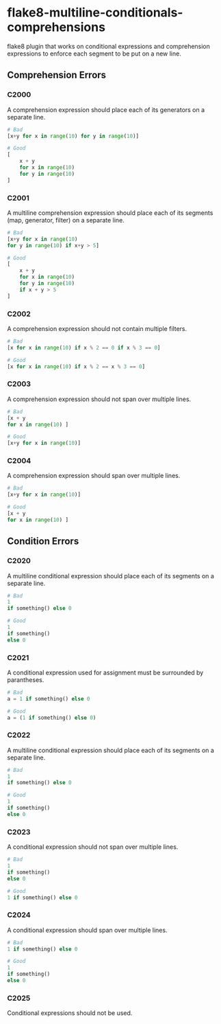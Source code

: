 # flake8-multiline-conditionals-comprehensions
flake8 plugin that works on conditional expressions and comprehension 
expressions to enforce each segment to be put on a new line.


## Comprehension Errors

### C2000

A comprehension expression should place each of its generators on a 
separate line.

```python
# Bad
[x+y for x in range(10) for y in range(10)]

# Good
[
    x + y
    for x in range(10)
    for y in range(10)
]
```


### C2001

A multiline comprehension expression should place each of its segments
(map, generator, filter) on a separate line.

```python
# Bad
[x+y for x in range(10) 
for y in range(10) if x+y > 5]

# Good
[
    x + y
    for x in range(10)
    for y in range(10)
    if x + y > 5
]
```


### C2002

A comprehension expression should not contain multiple filters.

```python
# Bad
[x for x in range(10) if x % 2 == 0 if x % 3 == 0]

# Good
[x for x in range(10) if x % 2 == x % 3 == 0]
```

### C2003

A comprehension expression should not span over multiple lines.

```python
# Bad
[x + y 
for x in range(10) ]

# Good
[x+y for x in range(10)]
```

### C2004

A comprehension expression should span over multiple lines.

```python
# Bad
[x+y for x in range(10)]

# Good
[x + y 
for x in range(10) ]
```



## Condition Errors

### C2020

A multiline conditional expression should place each of its segments
on a separate line.

```python
# Bad
1 
if something() else 0

# Good
1
if something()
else 0
```


### C2021

A conditional expression used for assignment must be surrounded by
parantheses.

```python
# Bad
a = 1 if something() else 0

# Good
a = (1 if something() else 0)
```


### C2022

A multiline conditional expression should place each of its segments
on a separate line.

```python
# Bad
1 
if something() else 0

# Good
1
if something()
else 0
```


### C2023

A conditional expression should not span over multiple lines.

```python
# Bad
1
if something()
else 0

# Good
1 if something() else 0
```


### C2024

A conditional expression should span over multiple lines.

```python
# Bad
1 if something() else 0

# Good
1
if something()
else 0
```


### C2025

Conditional expressions should not be used.
